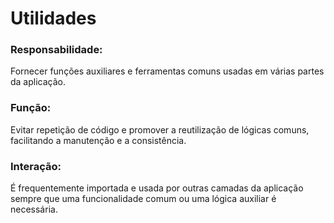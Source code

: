 # Utilidades

### Responsabilidade:
Fornecer funções auxiliares e ferramentas comuns usadas em várias partes da aplicação.

### Função:
Evitar repetição de código e promover a reutilização de lógicas comuns, facilitando a manutenção e a consistência.

### Interação:
É frequentemente importada e usada por outras camadas da aplicação sempre que uma funcionalidade comum ou uma lógica auxiliar é necessária.